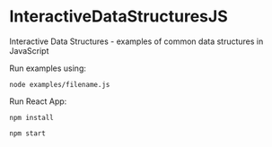# InteractiveDataStructuresJS
Interactive Data Structures - examples of common data structures in JavaScript

Run examples using:

<code>node examples/filename.js</code>

Run React App:

<code>npm install</code>

<code>npm start</code>

